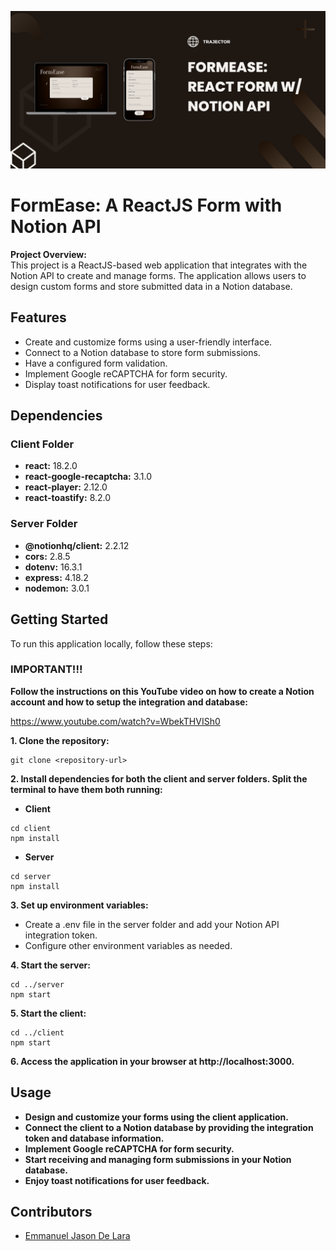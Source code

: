 ![FormEase](./client/src/assets/banner.png)

# FormEase: A ReactJS Form with Notion API

**Project Overview:**  
This project is a ReactJS-based web application that integrates with the Notion API to create and manage forms. The application allows users to design custom forms and store submitted data in a Notion database.

## Features

- Create and customize forms using a user-friendly interface.
- Connect to a Notion database to store form submissions.
- Have a configured form validation.
- Implement Google reCAPTCHA for form security.
- Display toast notifications for user feedback.

## Dependencies

### Client Folder

- **react:** 18.2.0
- **react-google-recaptcha:** 3.1.0
- **react-player:** 2.12.0
- **react-toastify:** 8.2.0

### Server Folder

- **@notionhq/client:** 2.2.12
- **cors:** 2.8.5
- **dotenv:** 16.3.1
- **express:** 4.18.2
- **nodemon:** 3.0.1

## Getting Started

To run this application locally, follow these steps:

### IMPORTANT!!!

**Follow the instructions on this YouTube video on how to create a Notion account and how to setup the integration and database:**

<u>https://www.youtube.com/watch?v=WbekTHVISh0</u>

**1. Clone the repository:**

```
git clone <repository-url>
```

**2. Install dependencies for both the client and server folders. Split the terminal to have them both running:**

- **Client**

```
cd client
npm install

```

- **Server**

```
cd server
npm install

```

**3. Set up environment variables:**

- Create a .env file in the server folder and add your Notion API integration token.
- Configure other environment variables as needed.

**4. Start the server:**

```
cd ../server
npm start

```

**5. Start the client:**

```
cd ../client
npm start

```

**6. Access the application in your browser at http://localhost:3000.**

## Usage

- **Design and customize your forms using the client application.**
- **Connect the client to a Notion database by providing the integration token and database information.**
- **Implement Google reCAPTCHA for form security.**
- **Start receiving and managing form submissions in your Notion database.**
- **Enjoy toast notifications for user feedback.**

## Contributors

- <u>Emmanuel Jason De Lara</u>
